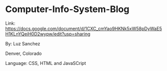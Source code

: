 # Computer-Info-System-Blog

Link: https://docs.google.com/document/d/1CXC_cmYao9HKNk5xW58pDyWaE5H1KLnYQeiH0D2wypw/edit?usp=sharing

By: Luz Sanchez

Denver, Colorado

Language: CSS, HTML and JavaSCript